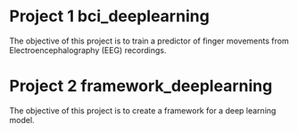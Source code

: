 
# Project 1 bci_deeplearning
The objective of this project is to train a predictor of finger movements from Electroencephalography (EEG) recordings.

# Project 2 framework_deeplearning
The objective of this project is to create a framework for a deep learning model.